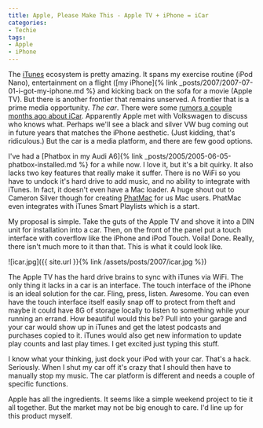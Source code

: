 ```yaml
---
title: Apple, Please Make This - Apple TV + iPhone = iCar
categories:
- Techie
tags:
- Apple
- iPhone
---
```


The [iTunes](http://www.apple.com/itunes/) ecosystem is pretty amazing. It spans my exercise routine (iPod Nano), entertainment on a flight ([my iPhone]{% link _posts/2007/2007-07-01-i-got-my-iphone.md %} and kicking back on the sofa for a movie (Apple TV). But there is another frontier that remains unserved. A frontier that is a prime media opportunity. _The car_.
There were some [rumors a couple months ago about iCar](http://www.macrumors.com/2007/08/29/volkswagen-apple-working-on-icar/). Apparently Apple met with Volkswagen to discuss who knows what. Perhaps we'll see a black and silver VW bug coming out in future years that matches the iPhone aesthetic. (Just kidding, that's ridiculous.) But the car is a media platform, and there are few good options.

I've had a [Phatbox in my Audi A6]{% link _posts/2005/2005-06-05-phatbox-installed.md %} for a while now. I love it, but it's a bit quirky. It also lacks two key features that really make it suffer. There is no WiFi so you have to undock it's hard drive to add music, and no ability to integrate with iTunes. In fact, it doesn't even have a Mac loader. A huge shout out to Cameron Silver though for creating [PhatMac](http://buzzneon.com/PhatMac/) for us Mac users. PhatMac even integrates with iTunes Smart Playlists which is a start.

My proposal is simple. Take the guts of the Apple TV and shove it into a DIN unit for installation into a car. Then, on the front of the panel put a touch interface with coverflow like the iPhone and iPod Touch. Voila! Done. Really, there isn't much more to it than that. This is what it could look like.

![icar.jpg]({{ site.url }}{% link /assets/posts/2007/icar.jpg %})

The Apple TV has the hard drive brains to sync with iTunes via WiFi. The only thing it lacks in a car is an interface. The touch interface of the iPhone is an ideal solution for the car. Fling, press, listen. Awesome. You can even have the touch interface itself easily snap off to protect from theft and maybe it could have 8G of storage locally to listen to something while your running an errand. How beautiful would this be? Pull into your garage and your car would show up in iTunes and get the latest podcasts and purchases copied to it. iTunes would also get new information to update play counts and last play times. I get excited just typing this stuff.

I know what your thinking, just dock your iPod with your car. That's a hack. Seriously. When I shut my car off it's crazy that I should then have to manually stop my music. The car platform is different and needs a couple of specific functions.

Apple has all the ingredients. It seems like a simple weekend project to tie it all together. But the market may not be big enough to care. I'd line up for this product myself.
